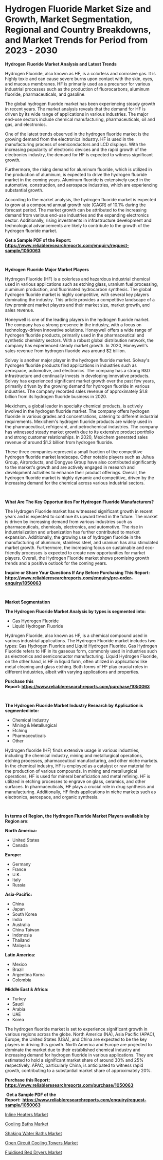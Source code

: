 <p><h1>Hydrogen Fluoride Market Size and Growth, Market Segmentation, Regional and Country Breakdowns, and Market Trends for Period from 2023 -  2030</h1></p><p><strong>Hydrogen Fluoride Market Analysis and Latest Trends</strong></p>
<p><p>Hydrogen Fluoride, also known as HF, is a colorless and corrosive gas. It is highly toxic and can cause severe burns upon contact with the skin, eyes, and mucous membranes. HF is primarily used as a precursor for various industrial processes such as the production of fluorocarbons, aluminum fluoride, pharmaceuticals, and gasoline.</p><p>The global hydrogen fluoride market has been experiencing steady growth in recent years. The market analysis reveals that the demand for HF is driven by its wide range of applications in various industries. The major end-use sectors include chemical manufacturing, pharmaceuticals, oil and gas, and electronics.</p><p>One of the latest trends observed in the hydrogen fluoride market is the growing demand from the electronics industry. HF is used in the manufacturing process of semiconductors and LCD displays. With the increasing popularity of electronic devices and the rapid growth of the electronics industry, the demand for HF is expected to witness significant growth.</p><p>Furthermore, the rising demand for aluminum fluoride, which is utilized in the production of aluminum, is expected to drive the hydrogen fluoride market in the coming years. Aluminum fluoride is extensively used in the automotive, construction, and aerospace industries, which are experiencing substantial growth.</p><p>According to the market analysis, the hydrogen fluoride market is expected to grow at a compound annual growth rate (CAGR) of 10.1% during the forecast period. The market growth can be attributed to the increasing demand from various end-use industries and the expanding electronics sector. Additionally, rising investments in infrastructure development and technological advancements are likely to contribute to the growth of the hydrogen fluoride market.</p></p>
<p><strong>Get a Sample PDF of the Report:&nbsp; <a href="https://www.reliableresearchreports.com/enquiry/request-sample/1050063">https://www.reliableresearchreports.com/enquiry/request-sample/1050063</a></strong></p>
<p>&nbsp;</p>
<p><strong>Hydrogen Fluoride Major Market Players</strong></p>
<p><p>Hydrogen Fluoride (HF) is a colorless and hazardous industrial chemical used in various applications such as etching glass, uranium fuel processing, aluminum production, and fluorinated hydrocarbon synthesis. The global hydrogen fluoride market is highly competitive, with several key players dominating the industry. This article provides a competitive landscape of a few prominent market players and their market size, market growth, and sales revenue.</p><p>Honeywell is one of the leading players in the hydrogen fluoride market. The company has a strong presence in the industry, with a focus on technology-driven innovative solutions. Honeywell offers a wide range of hydrogen fluoride products, primarily used in the pharmaceutical and synthetic chemistry sectors. With a robust global distribution network, the company has experienced steady market growth. In 2020, Honeywell's sales revenue from hydrogen fluoride was around $2 billion.</p><p>Solvay is another major player in the hydrogen fluoride market. Solvay's hydrogen fluoride products find applications in industries such as aerospace, automotive, and electronics. The company has a strong R&D infrastructure and continually invests in developing innovative products. Solvay has experienced significant market growth over the past few years, primarily driven by the growing demand for hydrogen fluoride in various industries. The company recorded sales revenue of approximately $1.8 billion from its hydrogen fluoride business in 2020.</p><p>Mexichem, a global leader in specialty chemical products, is actively involved in the hydrogen fluoride market. The company offers hydrogen fluoride in various grades and concentrations, catering to different industrial requirements. Mexichem's hydrogen fluoride products are widely used in the pharmaceutical, refrigerant, and petrochemical industries. The company has witnessed steady market growth due to its extensive product portfolio and strong customer relationships. In 2020, Mexichem generated sales revenue of around $1.2 billion from hydrogen fluoride.</p><p>These three companies represent a small fraction of the competitive hydrogen fluoride market landscape. Other notable players such as Juhua Group, Airproducts, and Dongyue Group have also contributed significantly to the market's growth and are actively engaged in research and development activities to enhance their product offerings. Overall, the hydrogen fluoride market is highly dynamic and competitive, driven by the increasing demand for the chemical across various industrial sectors.</p></p>
<p>&nbsp;</p>
<p><strong>What Are The Key Opportunities For Hydrogen Fluoride Manufacturers?</strong></p>
<p><p>The Hydrogen Fluoride market has witnessed significant growth in recent years and is expected to continue its upward trend in the future. The market is driven by increasing demand from various industries such as pharmaceuticals, chemicals, electronics, and automotive. The rise in industrialization and urbanization has further contributed to market expansion. Additionally, the growing use of hydrogen fluoride in the manufacturing of aluminum, stainless steel, and uranium has also stimulated market growth. Furthermore, the increasing focus on sustainable and eco-friendly processes is expected to create new opportunities for market players. Overall, the Hydrogen Fluoride market shows promising growth trends and a positive outlook for the coming years.</p></p>
<p><strong>Inquire or Share Your Questions If Any Before Purchasing This Report: <a href="https://www.reliableresearchreports.com/enquiry/pre-order-enquiry/1050063">https://www.reliableresearchreports.com/enquiry/pre-order-enquiry/1050063</a></strong></p>
<p>&nbsp;</p>
<p><strong>Market Segmentation</strong></p>
<p><strong>The Hydrogen Fluoride Market Analysis by types is segmented into:</strong></p>
<p><ul><li>Gas Hydrogen Fluoride</li><li>Liquid Hydrogen Fluoride</li></ul></p>
<p><p>Hydrogen Fluoride, also known as HF, is a chemical compound used in various industrial applications. The Hydrogen Fluoride market includes two types: Gas Hydrogen Fluoride and Liquid Hydrogen Fluoride. Gas Hydrogen Fluoride refers to HF in its gaseous form, commonly used in industries such as electronics and semiconductor manufacturing. Liquid Hydrogen Fluoride, on the other hand, is HF in liquid form, often utilized in applications like metal cleaning and glass etching. Both forms of HF play crucial roles in different industries, albeit with varying applications and properties.</p></p>
<p><strong>Purchase this Report:&nbsp;<a href="https://www.reliableresearchreports.com/purchase/1050063">https://www.reliableresearchreports.com/purchase/1050063</a></strong></p>
<p>&nbsp;</p>
<p><strong>The Hydrogen Fluoride Market Industry Research by Application is segmented into:</strong></p>
<p><ul><li>Chemical Industry</li><li>Mining & Metallurgical</li><li>Etching</li><li>Pharmaceuticals</li><li>Other</li></ul></p>
<p><p>Hydrogen fluoride (HF) finds extensive usage in various industries, including the chemical industry, mining and metallurgical operations, etching processes, pharmaceutical manufacturing, and other niche markets. In the chemical industry, HF is employed as a catalyst or raw material for the production of various compounds. In mining and metallurgical operations, HF is used for mineral beneficiation and metal refining. HF is utilized in etching processes to engrave on glass, ceramics, and other surfaces. In pharmaceuticals, HF plays a crucial role in drug synthesis and manufacturing. Additionally, HF finds applications in niche markets such as electronics, aerospace, and organic synthesis.</p></p>
<p>&nbsp;</p>
<p><strong>In terms of Region, the Hydrogen Fluoride Market Players available by Region are:</strong></p>
<p>
    <p> <strong> North America: </strong>
        <ul>
            <li>United States</li>
            <li>Canada</li>
        </ul>
        </p> 
    <p> <strong> Europe: </strong>
        <ul>
            <li>Germany</li>
            <li>France</li>
            <li>U.K.</li>
            <li>Italy</li>
            <li>Russia</li>
        </ul>
        </p> 
    <p> <strong> Asia-Pacific: </strong>
        <ul>
            <li>China</li>
            <li>Japan</li>
            <li>South Korea</li>
            <li>India</li>
            <li>Australia</li>
            <li>China Taiwan</li>
            <li>Indonesia</li>
            <li>Thailand</li>
            <li>Malaysia</li>
        </ul>
        </p> 
    <p> <strong> Latin America: </strong>
        <ul>
            <li>Mexico</li>
            <li>Brazil</li>
            <li>Argentina Korea</li>
            <li>Colombia</li>
        </ul>
        </p> 
    <p> <strong> Middle East & Africa: </strong>
        <ul>
            <li>Turkey</li>
            <li>Saudi</li>
            <li>Arabia</li>
            <li>UAE</li>
            <li>Korea</li>
        </ul>
    </p>
    </p>
<p><p>The hydrogen fluoride market is set to experience significant growth in various regions across the globe. North America (NA), Asia Pacific (APAC), Europe, the United States (USA), and China are expected to be the key players in driving this growth. North America and Europe are projected to dominate the market due to their established chemical industry and increasing demand for hydrogen fluoride in various applications. They are estimated to hold a significant market share of around 30% and 25% respectively. APAC, particularly China, is anticipated to witness rapid growth, contributing to a substantial market share of approximately 20%.</p></p>
<p><strong>Purchase this Report: <a href="https://www.reliableresearchreports.com/purchase/1050063">https://www.reliableresearchreports.com/purchase/1050063</a></strong></p>
<p>&nbsp;<strong>Get a Sample PDF of the Report:&nbsp;&nbsp;<a href="https://www.reliableresearchreports.com/enquiry/request-sample/1050063">https://www.reliableresearchreports.com/enquiry/request-sample/1050063</a></strong></p>
<p><strong></strong></p>
<p><p><a href="https://medium.com/@sanjubabarp23/inline-heaters-market-competitive-analysis-market-trends-and-forecast-to-2030-82205e2e51f1">Inline Heaters Market</a></p><p><a href="https://medium.com/@kabirkhanrp23/cooling-baths-market-trends-and-market-analysis-forecasted-for-period-2023-2030-e03c403720b1">Cooling Baths Market</a></p><p><a href="https://medium.com/@aniket.reportprime23/analyzing-shaking-water-baths-market-global-industry-perspective-and-forecast-2023-to-2030-fece6a0f30df">Shaking Water Baths Market</a></p><p><a href="https://medium.com/@krithi.reportprime/decoding-open-circuit-cooling-towers-market-metrics-market-share-trends-and-growth-patterns-92feae90fb01">Open Circuit Cooling Towers Market</a></p><p><a href="https://medium.com/@shivangi.reportprime/fluidised-bed-dryers-market-outlook-industry-overview-and-forecast-2023-to-2030-bf003fc3e621">Fluidised Bed Dryers Market</a></p></p>